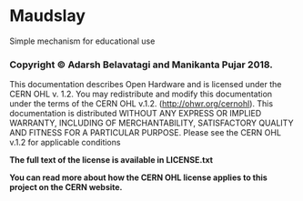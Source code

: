 # Maudslay
Simple mechanism for educational use

### Copyright © Adarsh Belavatagi and Manikanta Pujar 2018.
This documentation describes Open Hardware and is licensed under the CERN OHL v. 1.2.
You may redistribute and modify this documentation under the terms of the CERN OHL v.1.2. (http://ohwr.org/cernohl). This documentation is distributed WITHOUT ANY EXPRESS OR IMPLIED WARRANTY, INCLUDING OF MERCHANTABILITY, SATISFACTORY QUALITY AND FITNESS FOR A PARTICULAR PURPOSE. Please see the CERN OHL v.1.2 for applicable conditions

**The full text of the license is available in LICENSE.txt**

**You can read more about how the CERN OHL license applies to this project on the CERN website.**
